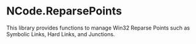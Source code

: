 # NCode.ReparsePoints
This library provides functions to manage Win32 Reparse Points such as Symbolic Links, Hard Links, and Junctions.
